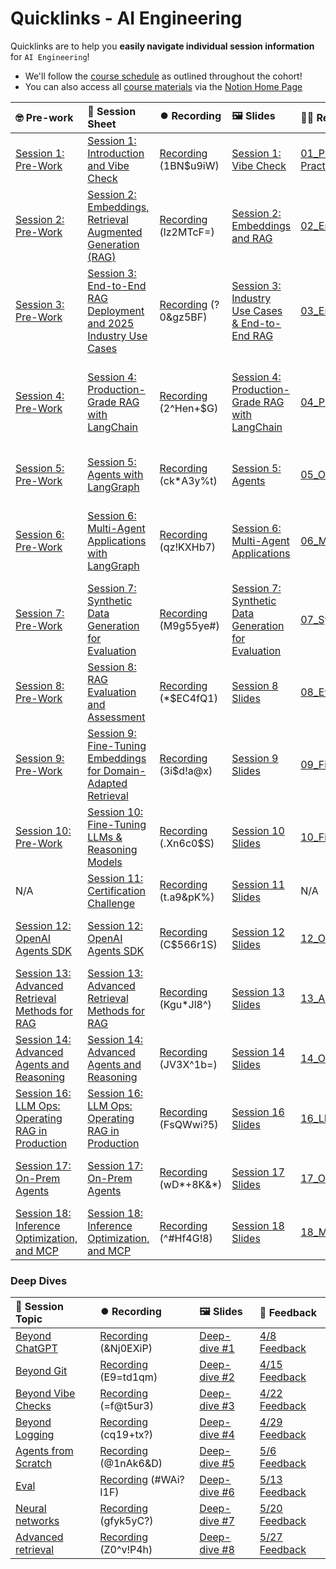 # Quicklinks - AI Engineering

Quicklinks are to help you **easily navigate individual session information** for `AI Engineering`!

- We'll follow the [course schedule](https://www.notion.so/The-AI-Engineering-Bootcamp-Cohort-6-Course-Schedule-Curriculum-1abcd547af3d80be899be4addee6814c?pvs=4#1abcd547af3d8127a8f4cc26933b14a5) as outlined throughout the cohort!
- You can also access all [course materials](https://www.notion.so/The-AI-Engineering-Bootcamp-Cohort-6-Home-Page-1c8cd547af3d800ebf81c013c5b51856?pvs=4#1c8cd547af3d8130a44ac31310382ca1) via the [Notion Home Page](https://www.notion.so/The-AI-Engineering-Bootcamp-Cohort-6-Home-Page-1c8cd547af3d800ebf81c013c5b51856)

| 🤓 Pre-work                                                                                                                                                                                               | 📰 Session Sheet                                                                                                                                                                            | ⏺️ Recording                                                                                                                                                                                                                                                                                                                                                                                                                                                        | 🖼️ Slides                                                                                                                                                                                                            | 👨‍💻 Repo                                                                                                                                                                 | 📝 Homework                                                                                              | 📁 Feedback                                               |
| :-------------------------------------------------------------------------------------------------------------------------------------------------------------------------------------------------------- | :------------------------------------------------------------------------------------------------------------------------------------------------------------------------------------------ | :------------------------------------------------------------------------------------------------------------------------------------------------------------------------------------------------------------------------------------------------------------------------------------------------------------------------------------------------------------------------------------------------------------------------------------------------------------------ | :------------------------------------------------------------------------------------------------------------------------------------------------------------------------------------------------------------------- | :---------------------------------------------------------------------------------------------------------------------------------------------------------------------- | :------------------------------------------------------------------------------------------------------- | :-------------------------------------------------------- |
| [Session 1: Pre-Work](https://www.notion.so/Session-1-Introduction-and-Vibe-Check-1c8cd547af3d81b596bbdfb64cf4fd2f?pvs=4#1c8cd547af3d81fb96b4f625f3f8e3d6)                                                | [Session 1: Introduction and Vibe Check](https://www.notion.so/Session-1-Introduction-and-Vibe-Check-1c8cd547af3d81b596bbdfb64cf4fd2f)                                                      | [Recording](https://us02web.zoom.us/rec/component-page?accessLevel=meeting&action=viewdetailpage&sharelevel=meeting&useWhichPasswd=meeting&requestFrom=pwdCheck&clusterId=us02&componentName=need-password&meetingId=jA0Ow9yIy3bJbS4JYNKzWqWsCl8vK70u7XENGv8p0wYMfyYC5WBaO7UwTBvdEUeR.vim-Lz52p_dMNkN5&originRequestUrl=https%3A%2F%2Fus02web.zoom.us%2Frec%2Fshare%2FxAthIzIUgINK-5XtpX9ENyHiDoJTjhesvzUJtUnCuKlHsPEovEwrQceLrBPWyIsD.c_AcozzNUfIkRwDX) (1BN$u9iW) | [Session 1: Vibe Check](https://www.canva.com/design/DAGjafpn44s/9yUAmHozCw2fscR0S6B70A/edit?utm_content=DAGjafpn44s&utm_campaign=designshare&utm_medium=link2&utm_source=sharebutton)                               | [01_Prompt Engineering and Prototyping Best Practices](https://github.com/AI-Maker-Space/AIE6/tree/main/01_Prompt%20Engineering%20and%20Prototyping%20Best%20Practices) | [Session 1 Assignment: Vibe Check](https://forms.gle/K1PqHzjriVYerjaU9)                                  | [AIE6 Feedback 4/1](https://forms.gle/EdzBz82yGqVYKfUw9)  |
| [Session 2: Pre-Work](https://www.notion.so/Session-2-Embeddings-Retrieval-Augmented-Generation-RAG-1c8cd547af3d81978a5af041c0d5b30a?pvs=4#1c8cd547af3d818daab3db56a5e631e9)                              | [Session 2: Embeddings, Retrieval Augmented Generation (RAG)](https://www.notion.so/Session-2-Embeddings-Retrieval-Augmented-Generation-RAG-1c8cd547af3d81978a5af041c0d5b30a)               | [Recording](https://us02web.zoom.us/rec/share/gSn6QuqteVM4gYK9SslqMLx4MRVcwVj1S9RT-wJQYUuSVBkJ14-Fj8qY8d7Tyx-9.7ijgK2xRDpWFZ-bu) (lz2MTcF=)                                                                                                                                                                                                                                                                                                                         | [Session 2: Embeddings and RAG](https://www.canva.com/design/DAGjaSBtoao/n8G0T_O-2OIQHvgTfqyAxg/edit?utm_content=DAGjaSBtoao&utm_campaign=designshare&utm_medium=link2&utm_source=sharebutton)                       | [02_Embeddings_and_RAG](https://github.com/AI-Maker-Space/AIE6/tree/main/02_Embeddings_and_RAG)                                                                         | [Session 2 Assignment: Embeddings & RAG](https://forms.gle/FNkAuvdZe8eiaLTC8)                            | [AIE6 Feedback 4/3](https://forms.gle/iDTwhJ2nLp5CGkqP6)  |
| [Session 3: Pre-Work](https://www.notion.so/Session-3-End-to-End-RAG-Deployment-and-2025-Industry-Use-Cases-1c8cd547af3d818fb863ce11710a31ec?pvs=4#1c8cd547af3d81468dbadb4d669435bd)                      | [Session 3: End-to-End RAG Deployment and 2025 Industry Use Cases ](https://www.notion.so/Session-3-End-to-End-RAG-Deployment-and-2025-Industry-Use-Cases-1c8cd547af3d818fb863ce11710a31ec) | [Recording](https://us02web.zoom.us/rec/share/sGuBqB5go4WPjALRA5y_QkzDHju0qiAtSanlWN8FZLV8mdviZWAcg8fHU8J-hbmp.HlMKdznBNkeB-CgB) (?0&gz5BF)                                                                                                                                                                                                                                                                                                                         | [Session 3: Industry Use Cases & End-to-End RAG](https://www.canva.com/design/DAGjaej4jRA/W4Vw66N4gbJWvMvojgR5Dg/edit?utm_content=DAGjaej4jRA&utm_campaign=designshare&utm_medium=link2&utm_source=sharebutton)      | [03_End-to-End_RAG](https://github.com/AI-Maker-Space/AIE6/tree/main/03_End-to-End_RAG)                                                                                 | [Session 3 Assignment: End-to-End RAG](https://forms.gle/KwkHPyCN6zb1ypno7)                              | [AIE6 Feedback 4/8](https://forms.gle/oVeEd95qajYVhryF6)  |
| [Session 4: Pre-Work](https://www.notion.so/Session-4-Production-Grade-RAG-with-LangChain-1c8cd547af3d814c95a8e9ba5bd1a459?pvs=4#1c8cd547af3d81ebb0fcc9e05bf4b311)                                        | [Session 4: Production-Grade RAG with LangChain](https://www.notion.so/Session-4-Production-Grade-RAG-with-LangChain-1c8cd547af3d814c95a8e9ba5bd1a459)                                      | [Recording](https://us02web.zoom.us/rec/share/teO7APMEW8O2HcjzIgdo3MPPrY5ID_t_Qd6QpMTKUVBMuKfG-cGRL-O3idgpjyDp.gyyOfVTXCv4tf7UB) (2^Hen+$G)                                                                                                                                                                                                                                                                                                                         | [Session 4: Production-Grade RAG with LangChain](https://www.canva.com/design/DAGjaZ1SqwU/0-YVlQBs6uEVP_XEdiADdQ/edit?utm_content=DAGjaZ1SqwU&utm_campaign=designshare&utm_medium=link2&utm_source=sharebutton)      | [04_Production_RAG](https://github.com/AI-Maker-Space/AIE6/tree/main/04_Production_RAG)                                                                                 | [Session 4 Assignment: Production RAG with LangGraph and LangChain](https://forms.gle/QnGJcGUZFP7BzdCbA) | [AIE6 Feedback 4/10](https://forms.gle/zU8JJ4umGZUJD26p8) |
| [Session 5: Pre-Work](https://www.notion.so/Session-5-Agents-with-LangGraph-1c8cd547af3d81068e44d4e4b901a9a8?pvs=4#1c8cd547af3d81578bedd1d2b11ab888)                                                      | [Session 5: Agents with LangGraph](https://www.notion.so/Session-5-Agents-with-LangGraph-1c8cd547af3d81068e44d4e4b901a9a8)                                                                  | [Recording](https://us02web.zoom.us/rec/play/YvHRbOKYx8QDcTMwli7QjH-npGauB8wkk2gcN7ax7TV_oxQZbPRPdyxUebtH91uVQ8lRgCbP6u0iicmP.Vvroz4VC2XA7DILn?accessLevel=meeting&canPlayFromShare=true&from=my_recording&continueMode=true&componentName=rec-play&originRequestUrl=https%3A%2F%2Fus02web.zoom.us%2Frec%2Fshare%2F-fJk79tgwkAw3gJS0V69OeDvOUJ0EUE0qgOFey9-1uJPnL6oNT6vLmVygOWHl-JV.mYe1JWztYuHqsYWx) (ck\*A3y%t)                                                   | [Session 5: Agents](https://www.canva.com/design/DAGjaRyDT1Y/Sy7YaHwHOc19gomlhpq7hw/edit?utm_content=DAGjaRyDT1Y&utm_campaign=designshare&utm_medium=link2&utm_source=sharebutton)                                   | [05_Our_First_Agent_with_LangGraph](https://github.com/AI-Maker-Space/AIE6/tree/main/05_Our_First_Agent_with_LangGraph)                                                 | [Session 5 Assignment: Agents with LangGraph](https://forms.gle/bA9BN2bgNLMNB9HXA)                       | [AIE6 Feedback 4/15](https://forms.gle/Fgb5K4PDKokvtX787) |
| [Session 6: Pre-Work](https://www.notion.so/Session-6-Multi-Agent-Applications-with-LangGraph-1c8cd547af3d81499831cdb22d2d00c4?pvs=4#1c8cd547af3d81649ed2d6860e88ffdb)                                    | [Session 6: Multi-Agent Applications with LangGraph](https://www.notion.so/Session-6-Multi-Agent-Applications-with-LangGraph-1c8cd547af3d81499831cdb22d2d00c4)                              | [Recording](https://us02web.zoom.us/rec/play/LtQQRHi2DSF6CZbn5_Db2EaynPAIss3sbU2rYJAty1LUTVqDRdA4aw2sU3L0llzPZY8yote3-tLVDeOt.5xwaN2D8mUVLd6TZ?accessLevel=meeting&canPlayFromShare=true&from=my_recording&continueMode=true&componentName=rec-play&originRequestUrl=https%3A%2F%2Fus02web.zoom.us%2Frec%2Fshare%2F7BvVgQaZYjGdhoyTcsU84YAGoA_v94nC4tTRTpXVz4QBhE6ibVdLgpZatsQ6i0k.G61StHFXBVhE782l) (qz!KXHb7)                                                     | [Session 6: Multi-Agent Applications](https://www.canva.com/design/DAGjaWZ6Xug/8na2xK8dHe3t0H0m5AkBnw/edit?utm_content=DAGjaWZ6Xug&utm_campaign=designshare&utm_medium=link2&utm_source=sharebutton)                 | [06_Multi_Agent_with_LangGraph](https://github.com/AI-Maker-Space/AIE6/tree/main/06_Multi_Agent_with_LangGraph)                                                         | [Session 6 Assignment: Multi-Agent Applications with LangGraph](https://forms.gle/NBSchDZn5KturGndA)     | [AIE6 Feedback 4/17](https://forms.gle/g3zZXgqkTk9ULPPV6) |
| [Session 7: Pre-Work](https://www.notion.so/Session-7-Synthetic-Data-Generation-for-Evaluation-1c8cd547af3d81999da6cbd18ae4b6a9?pvs=4#1c8cd547af3d81edb0f8ca8017d1cfdb)                                   | [Session 7: Synthetic Data Generation for Evaluation](https://www.notion.so/Session-7-Synthetic-Data-Generation-for-Evaluation-1c8cd547af3d81999da6cbd18ae4b6a9)                            | [Recording](https://us02web.zoom.us/rec/share/fSb3DEXkbvGFQgQwwXY9Htm7CzLKXqTuOscraGRRFaj7bC7XIODwhgP2VgXpx1Uu.dKkuAcnlOrlQ7Bcq) (M9g55ye#)                                                                                                                                                                                                                                                                                                                         | [Session 7: Synthetic Data Generation for Evaluation](https://www.canva.com/design/DAGjaZbyELk/2hj3-ZHrH6x4kjz1Y3kAYw/edit?utm_content=DAGjaZbyELk&utm_campaign=designshare&utm_medium=link2&utm_source=sharebutton) | [07_Synthetic_Data_Generation_and_LangSmith](https://github.com/AI-Maker-Space/AIE6/tree/main/07_Synthetic_Data_Generation_and_LangSmith)                               | [Session 7: Synthetic Data Generation for Evaluation](https://forms.gle/DVmFHjkkgFpAKNoEA)               | [AIE6 Feedback 4/22](https://forms.gle/Z1DahTCVsNPp6SrU6) |
| [Session 8: Pre-Work](https://www.notion.so/Session-8-RAG-Evaluation-and-Assessment-1c8cd547af3d81d08f7cf5521d0253bb?pvs=4#1c8cd547af3d816583d6c23183b6f87f)                                              | [Session 8: RAG Evaluation and Assessment](https://www.notion.so/Session-8-RAG-Evaluation-and-Assessment-1c8cd547af3d81d08f7cf5521d0253bb)                                                  | [Recording](https://us02web.zoom.us/rec/share/zlh_0cIuDgAtzeWsbQnScp-pjpdmVXvAAZv-Zi6sznb3IqCZTvcCQbfD-bXGUerr.fJP0Ywlyxlp0XPpe) (\*$EC4fQ1)                                                                                                                                                                                                                                                                                                                        | [Session 8 Slides](https://www.canva.com/design/DAGjadKGqcw/0Gff9K2EwbOb3lX14un3uw/edit?utm_content=DAGjadKGqcw&utm_campaign=designshare&utm_medium=link2&utm_source=sharebutton)                                    | [08_Evaluating_RAG_With_Ragas](https://github.com/AI-Maker-Space/AIE6/tree/main/08_Evaluating_RAG_With_Ragas)                                                           | [Session 8: RAG Evaluation and Assessment](https://forms.gle/ujAQLqx2ZHMWTUH79)                          | [AIE6 Feedback 4/24](https://forms.gle/wA7p89e6svCgjtr58) |
| [Session 9: Pre-Work](https://www.notion.so/Session-9-Fine-Tuning-Embeddings-or-Domain-Adapted-Retrieval-1c8cd547af3d8149ad72c973dc5cf5a4?pvs=4#1c8cd547af3d81e0be77c44ecd1f3b18)                         | [Session 9: Fine-Tuning Embeddings for Domain-Adapted Retrieval](https://www.notion.so/Session-9-Fine-Tuning-Embeddings-or-Domain-Adapted-Retrieval-1c8cd547af3d8149ad72c973dc5cf5a4)       | [Recording](https://us02web.zoom.us/rec/share/rhELr4T4ZCDGAw4ZwyGl_UsM_W7zZLbd7nE-hioDH_1XarNCeGseXRSNgN2RAFOG.8Jvf9r5jCBxh2AK-) (3i$d!a@x)                                                                                                                                                                                                                                                                                                                         | [Session 9 Slides](https://www.canva.com/design/DAGjaWnHcpc/FldhHF9cO4TE-sMajps5Zg/edit?utm_content=DAGjaWnHcpc&utm_campaign=designshare&utm_medium=link2&utm_source=sharebutton)                                    | [09_Finetuning_Embeddings](https://github.com/AI-Maker-Space/AIE6/tree/main/09_Finetuning_Embeddings)                                                                   | [Session 9: Fine-Tuning Embeddings for Domain-Adapted Retrieval](https://forms.gle/2HBCAp2PTGjvBejd8)    | [AIE6 Feedback 4/29](https://forms.gle/rmo1SBia2vvyBxaU8) |
| [Session 10: Pre-Work](https://www.notion.so/Session-10-Fine-Tuning-LLMs-Reasoning-Models-1c8cd547af3d815dba2cf9d2b4c0a325?pvs=4#1c8cd547af3d81dc9d7bc1fb2ba9f9cd)                                        | [Session 10: Fine-Tuning LLMs & Reasoning Models ](https://www.notion.so/Session-10-Fine-Tuning-LLMs-Reasoning-Models-1c8cd547af3d815dba2cf9d2b4c0a325)                                     | [Recording](https://us02web.zoom.us/rec/share/tTywDHtoclKDsQVpslumuMISE9Q2kdht_ORTy-fjAgKXRDSmcmZ2ceb5-B6IiNjN.4EL-SfqznEhcTdSs) (.Xn6c0$S)                                                                                                                                                                                                                                                                                                                         | [Session 10 Slides](https://www.canva.com/design/DAGjaVT_Bh0/QTzaTZGFTkQiHLylBTjpWw/edit?utm_content=DAGjaVT_Bh0&utm_campaign=designshare&utm_medium=link2&utm_source=sharebutton)                                   | [10_Finetuning_Reasoning_Model](https://github.com/AI-Maker-Space/AIE6/tree/main/10_Finetuning_Reasoning_Model)                                                         | [Session 10: Fine-Tuning LLMs & Reasoning Models](https://forms.gle/3NHvkcoDm6LyWhWQ9)                   | [AIE6 Feedback 5/1](https://forms.gle/VrY27ndkZdNEF5nFA)  |
| N/A                                                                                                                                                                                                       | [Session 11: Certification Challenge](https://www.notion.so/Session-11-Certification-Challenge-1c8cd547af3d8103a6b6c5f3408d5854)                                                            | [Recording](https://us02web.zoom.us/rec/share/VosCZ_Nj3iL6GptNCXEi_GSSS9gWH6ziGtEqbobyh_QZ8x8iY93m4aPpmg3NmQqd.4QluKGdt7eYC21X0) (t.a9&pK%)                                                                                                                                                                                                                                                                                                                         | [Session 11 Slides](https://www.canva.com/design/DAGjaTJe9jA/5TfZJMygwFSS-Auxf6v1BQ/edit?utm_content=DAGjaTJe9jA&utm_campaign=designshare&utm_medium=link2&utm_source=sharebutton)                                   | N/A                                                                                                                                                                     | [Session 11: Certification Challenge](https://forms.gle/FNg9meLXDcyibC8M7)                               | [AIE6 Feedback 5/6](https://forms.gle/16gCCc6nUGb3GACg8)  |
| [Session 12: OpenAI Agents SDK](https://www.notion.so/Session-12-OpenAI-Agents-SDK-1eccd547af3d80ad8f5bc6e49c324f58?pvs=4#1eccd547af3d8190b62ef640154b474b)                                               | [Session 12: OpenAI Agents SDK](https://www.notion.so/Session-12-OpenAI-Agents-SDK-1eccd547af3d80ad8f5bc6e49c324f58)                                                                        | [Recording](https://us02web.zoom.us/rec/share/ZS6_jlMz0A5tNkUVEu08shu3lLid9r_v2sAGCn6n-okh0zRcVzF7cEDFRmuepO8K.ZVBB4fzD5W_YHd_F) (C$566r1S)                                                                                                                                                                                                                                                                                                                         | [Session 12 Slides](https://www.canva.com/design/DAGjaWLICps/1HhsVJcia6-QsO_5bsYjwg/edit?utm_content=DAGjaWLICps&utm_campaign=designshare&utm_medium=link2&utm_source=sharebutton)                                   | [12_OpenAI_Agents_SDK](https://github.com/AI-Maker-Space/AIE6/tree/main/12_OpenAI_Agents_SDK)                                                                           | [OPTIONAL Session 12: OpenAI Agents SDK](https://forms.gle/crBL48nZLinwJdhg8)                            | [AIE6 Feedback 5/8](https://forms.gle/p6prFuogx8VaQ4RS9)  |
| [Session 13: Advanced Retrieval Methods for RAG](https://www.notion.so/Session-13-Advanced-Retrieval-Methods-for-RAG-1c8cd547af3d8118bcc7e644b535eaf8?pvs=4#1c8cd547af3d810093a2d8ae27f213f1)             | [Session 13: Advanced Retrieval Methods for RAG](https://www.notion.so/Session-13-Advanced-Retrieval-Methods-for-RAG-1c8cd547af3d8118bcc7e644b535eaf8)                                      | [Recording](https://us02web.zoom.us/rec/share/4p1Cr72lYc2avxjuGrYLNlJaMV3iyteBKFtZtu1THQ4AvRwgmhAbKpP2EpW0U-zq.AGoFKMIWirDq8932) (Kgu\*Jl8^)                                                                                                                                                                                                                                                                                                                        | [Session 13 Slides](https://www.canva.com/design/DAGjac3QYKk/bPuNMwM8GmdVnIglPhFr1w/edit?utm_content=DAGjac3QYKk&utm_campaign=designshare&utm_medium=link2&utm_source=sharebutton)                                   | [13_Advanced_Retrieval](https://github.com/AI-Maker-Space/AIE6/tree/main/13_Advanced_Retrieval)                                                                         | [Session 13: Advanced Retrieval Methods for RAG](https://forms.gle/ZE6KTa2incsRTVGs5)                    | [AIE6 Feedback 5/13](https://forms.gle/MGBrHpofWp3JpXPG8) |
| [Session 14: Advanced Agents and Reasoning](https://www.notion.so/Session-14-Advanced-Agents-and-Reasoning-1c8cd547af3d81b9b236f46e819b56fb?pvs=4#1c8cd547af3d811eb795cd0f339e136a)                       | [Session 14: Advanced Agents and Reasoning](https://www.notion.so/Session-14-Advanced-Agents-and-Reasoning-1c8cd547af3d81b9b236f46e819b56fb)                                                | [Recording](https://us02web.zoom.us/rec/share/ws4jAzNPwMvejkjsCEJl1dU_NlgfwV1J_-yiaDmDleCaTdZOlNyguCeIae9bW7Vj.ldDtdhLY2JsQqvgQ) (JV3X^1b=)                                                                                                                                                                                                                                                                                                                         | [Session 14 Slides](https://www.canva.com/design/DAGjaXYhlmw/2l3yHFBp9DDkBCMHSL_fvw/edit?utm_content=DAGjaXYhlmw&utm_campaign=designshare&utm_medium=link2&utm_source=sharebutton)                                   | [14_Open_DeepResearch](https://github.com/AI-Maker-Space/AIE6/tree/main/14_Open_DeepResearch)                                                                           | [Session 14: Advanced Agents and Reasoning](https://forms.gle/2YgYCiFbpfXW5PkG8)                         | [AIE6 Feedback 5/15](https://forms.gle/x3hnMEssNEvrXvKw8) |
| [Session 16: LLM Ops: Operating RAG in Production](https://www.notion.so/Session-16-LLM-Ops-Operating-RAG-in-Production-1c8cd547af3d815795f8f2a8c626fa60?pvs=4#1c8cd547af3d81108a30c4a9db742661)          | [Session 16: LLM Ops: Operating RAG in Production](https://www.notion.so/Session-16-LLM-Ops-Operating-RAG-in-Production-1c8cd547af3d815795f8f2a8c626fa60)                                   | [Recording](https://us02web.zoom.us/rec/share/MIqBKtvqX-MVX2iVIypF2x4nburlIAX5hsleF7CUeFomG9QGUtnBcz4YVdGapmtU.iHoOvDy3lTOc0nJ-) (FsQWwi?5)                                                                                                                                                                                                                                                                                                                         | [Session 16 Slides](https://www.canva.com/design/DAGjaXGSJVE/4o7sKV5uNEyLrFi5wTEvoA/edit?utm_content=DAGjaXGSJVE&utm_campaign=designshare&utm_medium=link2&utm_source=sharebutton)                                   | [16_LLMOps](https://github.com/AI-Maker-Space/AIE6/tree/main/16_LLMOps)                                                                                                 | [Session 16: LLM Ops: Operating RAG in Production](https://forms.gle/mawQduxCRtRdzm1r8)                  | [AIE6 Feedback 5/22](https://forms.gle/FZnfaUQcBFawCaTT7) |
| [Session 17: On-Prem Agents](https://www.notion.so/Session-17-On-Prem-Agents-1c8cd547af3d81559270c07763f674c9?pvs=4#1c8cd547af3d8138ac71ca2992574113)                                                     | [Session 17: On-Prem Agents](https://www.notion.so/Session-17-On-Prem-Agents-1c8cd547af3d81559270c07763f674c9)                                                                              | [Recording](https://us02web.zoom.us/rec/share/9nnymJAppE6YkyQ59aJ1YLcMAlLdybOW_vKGa94SjwsXyWJWUkrgToTWN22VTJx6.RuHXz1eB4kGX-r9e) (wD*+8K&*)                                                                                                                                                                                                                                                                                                                         | [Session 17 Slides](https://www.canva.com/design/DAGjaQa4tas/31ABc-J6xw1CfHH9_XY4Vw/edit?utm_content=DAGjaQa4tas&utm_campaign=designshare&utm_medium=link2&utm_source=sharebutton)                                   | [17_On_Prem_Agent](https://github.com/AI-Maker-Space/AIE6/tree/main/17_On_Prem_Agent)                                                                                   | [OPTIONAL Session 17: On-Prem Agents](https://forms.gle/yPRmeTk2bQGiMpFh8)                               | [AIE6 Feedback 5/27](https://forms.gle/SstF4CecDSUTJuXZ8) |
| [Session 18: Inference Optimization, and MCP](https://www.notion.so/Session-18-Inference-Serving-and-GPU-Optimization-1c8cd547af3d81c989e8f6d62313121a?source=copy_link#1c8cd547af3d81738302d244e271812e) | [Session 18: Inference Optimization, and MCP](https://www.notion.so/Session-18-Inference-Serving-and-GPU-Optimization-1c8cd547af3d81c989e8f6d62313121a)                                     | [Recording](https://us02web.zoom.us/rec/share/_GFWP55R30BY7OoG6H_4gdv5pleHIMw0-TKD3ote6OqlBiCQgnbcnkevbkL0lCVi.u2gd-QzQqat2s7tf) (^#Hf4G!8)                                                                                                                                                                                                                                                                                                                         | [Session 18 Slides](https://www.canva.com/design/DAGjaf3OfJ8/4g5S3Mj28rVbA0srX4Vi9g/edit?utm_content=DAGjaf3OfJ8&utm_campaign=designshare&utm_medium=link2&utm_source=sharebutton)                                   | [18_MCP](https://github.com/AI-Maker-Space/AIE6/tree/main/18_MCP)                                                                                                       | [OPTIONAL Session 18: MCP](https://forms.gle/4pmm7CN9T5bCH9mG7)                                          | [AIE6 Feedback 5/29](https://forms.gle/upnxSe6pH2CtUUny6) |

### Deep Dives

| 📰 Session Topic                                                                                                                                                    | ⏺️ Recording                                                                                                                                                                                                                                                                                                                                                                                                     | 🖼️ Slides                                                                                                                                                                     | 📁 Feedback                                          |
| :------------------------------------------------------------------------------------------------------------------------------------------------------------------ | :--------------------------------------------------------------------------------------------------------------------------------------------------------------------------------------------------------------------------------------------------------------------------------------------------------------------------------------------------------------------------------------------------------------- | :---------------------------------------------------------------------------------------------------------------------------------------------------------------------------- | :--------------------------------------------------- |
| [Beyond ChatGPT](https://www.notion.so/The-AI-Engineering-Bootcamp-Cohort-6-Home-Page-1c8cd547af3d800ebf81c013c5b51856?pvs=4#1c8cd547af3d80ce8764d4334afad9ce)      | [Recording](https://us02web.zoom.us/rec/play/GS0b7kpRbsTAsGni_hM4ujAgr3JryonUTIDg4PPcZkML5DxC5LrFU0yRFjV2iNuEAKd3op1NcCjjDo9C.d4r751DA8U7pG_oP?accessLevel=meeting&canPlayFromShare=true&from=my_recording&continueMode=true&componentName=rec-play&originRequestUrl=https%3A%2F%2Fus02web.zoom.us%2Frec%2Fshare%2FKxnTJeWLpzXH37p-meYND3DQ8O3xwrh-8ZXXE8s1XMfUwupK3elMz2iwGwkwEbbB.xVubT-NIYKfm13Pw) (&Nj0EXiP) | [Deep-dive #1](https://www.canva.com/design/DAGjOjzPGx8/_pff1iaQwtq7rTkk8Pv6lQ/edit?utm_content=DAGjOjzPGx8&utm_campaign=designshare&utm_medium=link2&utm_source=sharebutton) | [4/8 Feedback](https://forms.gle/oqxSCqD3FpU7SdrD7)  |
| [Beyond Git](https://www.notion.so/The-AI-Engineering-Bootcamp-Cohort-6-Home-Page-1c8cd547af3d800ebf81c013c5b51856?pvs=4#1c8cd547af3d80ee8e9cd2ae0a34d67f)          | [Recording](https://us02web.zoom.us/rec/share/uENF6XXOygGnwk2c1lpanskpVnhj5NNapunrzQ8oSuwZEsgzUsHsBY_Dxx2i_UH8.lnHhHDb98ju1aImG) (E9=td1qm)                                                                                                                                                                                                                                                                      | [Deep-dive #2](https://www.canva.com/design/DAGjOhvr_PY/EFUnepWIM2fHSs47pn8Bwg/edit?utm_content=DAGjOhvr_PY&utm_campaign=designshare&utm_medium=link2&utm_source=sharebutton) | [4/15 Feedback](https://forms.gle/1rq5Sjs8Tehq4EJw8) |
| [Beyond Vibe Checks](https://www.notion.so/The-AI-Engineering-Bootcamp-Cohort-6-Home-Page-1c8cd547af3d800ebf81c013c5b51856?pvs=4#1c8cd547af3d8031b8e6fd0b8a4d4360)  | [Recording](https://us02web.zoom.us/rec/share/--luWdRW_giv6e9Uv_aoUptQqikC6slFQh397PVsieQZ90qLDABACa_KK5C5aDX3.wPBmiiax8Sc71E7k) (=f@t5ur3)                                                                                                                                                                                                                                                                      | [Deep-dive #3](https://www.canva.com/design/DAGlRLyRwME/C4Sk7I_TPGM3ikeLiprvZA/edit?utm_content=DAGlRLyRwME&utm_campaign=designshare&utm_medium=link2&utm_source=sharebutton) | [4/22 Feedback](https://forms.gle/uutm2mPfJ4nMYNLs8) |
| [Beyond Logging](https://www.notion.so/The-AI-Engineering-Bootcamp-Cohort-6-Home-Page-1c8cd547af3d800ebf81c013c5b51856?pvs=4#1c8cd547af3d809f9e37d63fbf269c02)      | [Recording](https://us02web.zoom.us/rec/share/WBe7Hwim50i_FexK1XgqpIUIXasEJdrQTv27gslIliqK8i8wGc3KH8bV_iB6xUVf.ycnN8bs1dmw6utpU) (cq19+tx?)                                                                                                                                                                                                                                                                      | [Deep-dive #4](https://www.canva.com/design/DAGl7NUvWXg/cTHKg-MGAr0hewMVCUByVA/edit?utm_content=DAGl7NUvWXg&utm_campaign=designshare&utm_medium=link2&utm_source=sharebutton) | [4/29 Feedback](https://forms.gle/ztAdvyGNK7hwu3fZ6) |
| [Agents from Scratch](https://www.notion.so/The-AI-Engineering-Bootcamp-Cohort-6-Home-Page-1c8cd547af3d800ebf81c013c5b51856?pvs=4#1c8cd547af3d805cabb5ed6193b56db3) | [Recording](https://us02web.zoom.us/rec/share/rx2AjIsMqu7lWKx9YE39OqYOxGJTetAMKhVL_I-7XtESnRFjOEjz7opHh-IswjtM.QAjCwCWZuUSfJwWu) (@1nAk6&D)                                                                                                                                                                                                                                                                      | [Deep-dive #5](https://www.canva.com/design/DAGmmIndnCw/jb-zBjEz8HWbJNm6RcPtmg/edit?utm_content=DAGmmIndnCw&utm_campaign=designshare&utm_medium=link2&utm_source=sharebutton) | [5/6 Feedback](https://forms.gle/kmQ6cdAJ25ckLXSJ9)  |
| [Eval](https://www.notion.so/The-AI-Engineering-Bootcamp-Cohort-6-Home-Page-1c8cd547af3d800ebf81c013c5b51856?pvs=4#1c8cd547af3d80f7bf64c0d6c9c34f7a)                | [Recording](https://us02web.zoom.us/rec/share/Zvg5XTWyOgCfX7WspRTC9l9Q71CHS1miTaghZfVypisofrRtp7cBI2fuA9hvwMhf.BSt-K1DMBYjJd6b1) (#WAi?I1F)                                                                                                                                                                                                                                                                      | [Deep-dive #6](https://www.canva.com/design/DAGnPJkrdVs/lHsSJvC2XAyPUOG3YPdzYg/edit?utm_content=DAGnPJkrdVs&utm_campaign=designshare&utm_medium=link2&utm_source=sharebutton) | [5/13 Feedback](https://forms.gle/LZh3P2pqxVdpDL6WA) |
| [Neural networks](https://www.notion.so/The-AI-Engineering-Bootcamp-Cohort-6-Home-Page-1c8cd547af3d800ebf81c013c5b51856?pvs=4#1c8cd547af3d8093bef2f0f3a860965f)     | [Recording](https://us02web.zoom.us/rec/share/G43BK7lJxC_lyLmYwdFt5ESVv6nMUT6Gexd1bgUwMo-Ltb1fF_jNa0ND-Mca485i.FMo1TFJ7s4IAgkca) (gfyk5yC?)                                                                                                                                                                                                                                                                      | [Deep-dive #7](https://www.canva.com/design/DAGn-sM58So/aYRYvYntSd9kp8ppalmGtw/edit?utm_content=DAGn-sM58So&utm_campaign=designshare&utm_medium=link2&utm_source=sharebutton) | [5/20 Feedback](https://forms.gle/rfjYXPADS7dYEppw8) |
| [Advanced retrieval](https://www.notion.so/The-AI-Engineering-Bootcamp-Cohort-6-Home-Page-1c8cd547af3d800ebf81c013c5b51856?pvs=4#1c8cd547af3d8073afd2de328ca56598)  | [Recording](https://us02web.zoom.us/rec/share/hzq-slUpTHrjIoauDGlyx51W5N6oOUOObXdXnRx6bQm2trZSJIQTfKKkrUD7DWAp.sBkJMzaTKPJE2BbB) (Z0^v!P4h)                                                                                                                                                                                                                                                                      | [Deep-dive #8](https://www.canva.com/design/DAGops5IRUA/JGmIcZesP9sqF0Agsz5dsQ/edit?utm_content=DAGops5IRUA&utm_campaign=designshare&utm_medium=link2&utm_source=sharebutton) | [5/27 Feedback](https://forms.gle/T15cTvzY2PEvxtBt6) |
